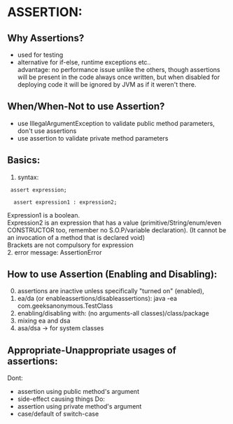 # ASSERTION:


## Why Assertions?
 - used for testing
 - alternative for if-else, runtime exceptions etc.. <br>
   advantage: no performance issue unlike the others, though assertions will be present in the code always once written, but when disabled for deploying code it will be ignored by JVM as if it weren't there.

## When/When-Not to use Assertion?
 - use IllegalArgumentException to validate public method parameters, don't use assertions
 - use assertion to validate private method parameters
   
## Basics:
 1. syntax:
 ```
  assert expression;
```
```
  assert expression1 : expression2; 
```  
  Expression1 is a boolean. <br>
  Expression2 is an expression that has a value (primitive/String/enum/even CONSTRUCTOR too, 
  remember no S.O.P/variable declaration). (It cannot be an invocation of a method that is declared void) <br>
  Brackets are not compulsory for expression <br>
 2. error message: AssertionError

## How to use Assertion (Enabling and Disabling):
0. assertions are inactive unless specifically "turned on" (enabled),
1. ea/da (or enableassertions/disableassertions): java -ea com.geeksanonymous.TestClass
2. enabling/disabling with: (no arguments-all classes)/class/package
3. mixing ea and dsa
4. asa/dsa -> for system classes

## Appropriate-Unappropriate usages of assertions:
Dont: 
- assertion using public method's argument
- side-effect causing things 
Do:   
- assertion using private method's argument
- case/default of switch-case 


